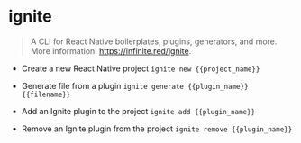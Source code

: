 # ignite
> A CLI for React Native boilerplates, plugins, generators, and more.
> More information: <https://infinite.red/ignite>.

- Create a new React Native project
`ignite new {{project_name}}`

- Generate file from a plugin
`ignite generate {{plugin_name}} {{filename}}`

- Add an Ignite plugin to the project
`ignite add {{plugin_name}}`

- Remove an Ignite plugin from the project
`ignite remove {{plugin_name}}`
